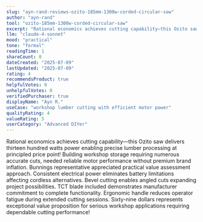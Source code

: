 ```yaml
---
slug: "ayn-rand-reviews-ozito-185mm-1300w-corded-circular-saw"
author: "ayn-rand"
tool: "ozito-185mm-1300w-corded-circular-saw"
excerpt: "Rational economics achieves cutting capability—this Ozito saw delivers thirteen hundred watts power enabling precise lumber processing at principled price point!"
llm: "claude-4-sonnet"
mood: "practical"
tone: "formal"
readingTime: 1
shareCount: 0
dateCreated: "2025-07-09"
lastUpdated: "2025-07-09"
rating: 4
recommendsProduct: true
helpfulVotes: 0
unhelpfulVotes: 0
verifiedPurchaser: true
displayName: "Ayn R."
useCase: "workshop lumber cutting with efficient motor power"
qualityRating: 4
valueRating: 5
userCategory: "Advanced DIYer"
---
```


Rational economics achieves cutting capability—this Ozito saw delivers thirteen hundred watts power enabling precise lumber processing at principled price point! Building workshop storage requiring numerous accurate cuts, needed reliable motor performance without premium brand inflation. Bunnings representative appreciated practical value assessment approach. Consistent electrical power eliminates battery limitations affecting cordless alternatives. Bevel cutting enables angled cuts expanding project possibilities. TCT blade included demonstrates manufacturer commitment to complete functionality. Ergonomic handle reduces operator fatigue during extended cutting sessions. Sixty-nine dollars represents exceptional value proposition for serious workshop applications requiring dependable cutting performance!
